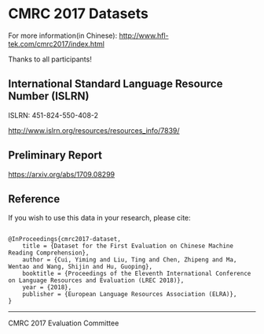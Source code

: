 # CMRC 2017 Datasets

For more information(in Chinese): http://www.hfl-tek.com/cmrc2017/index.html

Thanks to all participants!

## International Standard Language Resource Number (ISLRN)
ISLRN: 451-824-550-408-2

http://www.islrn.org/resources/resources_info/7839/

## Preliminary Report

https://arxiv.org/abs/1709.08299

## Reference

If you wish to use this data in your research, please cite:

```

@InProceedings{cmrc2017-dataset,
	title = {Dataset for the First Evaluation on Chinese Machine Reading Comprehension},
	author = {Cui, Yiming and Liu, Ting and Chen, Zhipeng and Ma, Wentao and Wang, Shijin and Hu, Guoping},
	booktitle = {Proceedings of the Eleventh International Conference on Language Resources and Evaluation (LREC 2018)},
	year = {2018},
	publisher = {European Language Resources Association (ELRA)},
}

```

----------------
CMRC 2017 Evaluation Committee